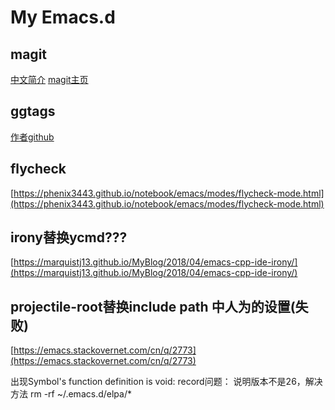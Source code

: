 # My Emacs.d

## magit
[中文简介](http://jixiuf.github.io/blog/000100-emacs-magit.html/)
[magit主页](https://magit.vc/manual)

## ggtags
[作者github](https://github.com/leoliu/ggtags)

## flycheck
[https://phenix3443.github.io/notebook/emacs/modes/flycheck-mode.html](https://phenix3443.github.io/notebook/emacs/modes/flycheck-mode.html)

## irony替换ycmd???
[https://marquistj13.github.io/MyBlog/2018/04/emacs-cpp-ide-irony/](https://marquistj13.github.io/MyBlog/2018/04/emacs-cpp-ide-irony/)

## projectile-root替换include path 中人为的设置(失败)
[https://emacs.stackovernet.com/cn/q/2773](https://emacs.stackovernet.com/cn/q/2773)

出现Symbol's function definition is void: record问题：
说明版本不是26，解决方法 rm -rf ~/.emacs.d/elpa/* 
